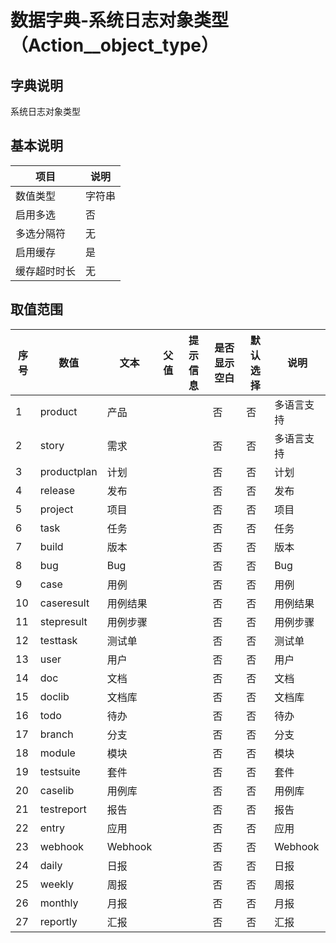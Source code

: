 # 数据字典-系统日志对象类型（Action__object_type）
## 字典说明
系统日志对象类型

## 基本说明
| 项目 | 说明 |
| ---- | ---- |
| 数值类型 | 字符串 |
| 启用多选 | 否 |
| 多选分隔符 | 无 |
| 启用缓存 | 是 |
| 缓存超时时长 | 无 |

## 取值范围
| 序号 | 数值 | 文本 | 父值 | 提示信息 | 是否显示空白 | 默认选择 | 说明 |
| ---- | ---- | ---- | ---- | ---- | ---- | ---- | ---- |
| 1 | product | 产品 |  |  | 否 | 否 | 多语言支持 |
| 2 | story | 需求 |  |  | 否 | 否 | 多语言支持 |
| 3 | productplan | 计划 |  |  | 否 | 否 | 计划 |
| 4 | release | 发布 |  |  | 否 | 否 | 发布 |
| 5 | project | 项目 |  |  | 否 | 否 | 项目 |
| 6 | task | 任务 |  |  | 否 | 否 | 任务 |
| 7 | build | 版本 |  |  | 否 | 否 | 版本 |
| 8 | bug | Bug |  |  | 否 | 否 | Bug |
| 9 | case | 用例 |  |  | 否 | 否 | 用例 |
| 10 | caseresult | 用例结果 |  |  | 否 | 否 | 用例结果 |
| 11 | stepresult | 用例步骤 |  |  | 否 | 否 | 用例步骤 |
| 12 | testtask | 测试单 |  |  | 否 | 否 | 测试单 |
| 13 | user | 用户 |  |  | 否 | 否 | 用户 |
| 14 | doc | 文档 |  |  | 否 | 否 | 文档 |
| 15 | doclib | 文档库 |  |  | 否 | 否 | 文档库 |
| 16 | todo | 待办 |  |  | 否 | 否 | 待办 |
| 17 | branch | 分支 |  |  | 否 | 否 | 分支 |
| 18 | module | 模块 |  |  | 否 | 否 | 模块 |
| 19 | testsuite | 套件 |  |  | 否 | 否 | 套件 |
| 20 | caselib | 用例库 |  |  | 否 | 否 | 用例库 |
| 21 | testreport | 报告 |  |  | 否 | 否 | 报告 |
| 22 | entry | 应用 |  |  | 否 | 否 | 应用 |
| 23 | webhook | Webhook |  |  | 否 | 否 | Webhook |
| 24 | daily | 日报 |  |  | 否 | 否 | 日报 |
| 25 | weekly | 周报 |  |  | 否 | 否 | 周报 |
| 26 | monthly | 月报 |  |  | 否 | 否 | 月报 |
| 27 | reportly | 汇报 |  |  | 否 | 否 | 汇报 |

